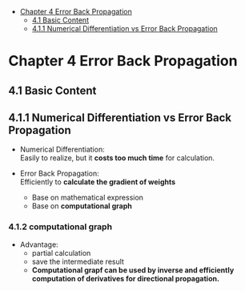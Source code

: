 

<!--
 * @Author       : Jingsheng Lyu
 * @Date         : 2020-07-04 08:41:54
 * @LastEditors  : Jingsheng Lyu
 * @LastEditTime : 2020-07-04 09:34:23
 * @FilePath     : /Deep_Learning/Chapter4/CH4_1/README.md
 * @Github       : https://github.com/jingshenglyu
 * @Web          : https://jingshenglyu.github.io/
 * @E-Mail       : jingshenglyu@gmail.com
--> 

<!-- TOC -->

- [Chapter 4 Error Back Propagation](#chapter-4-error-back-propagation)
    - [4.1 Basic Content](#41-basic-content)
    - [4.1.1 Numerical Differentiation vs Error Back Propagation](#411-numerical-differentiation-vs-error-back-propagation)

<!-- /TOC -->
# Chapter 4 Error Back Propagation

## 4.1 Basic Content

## 4.1.1 Numerical Differentiation vs Error Back Propagation
* Numerical Differentiation:    
    Easily to realize, but it **costs too much time** for calculation.
* Error Back Propagation:   
    Efficiently to **calculate the gradient of weights**

    * Base on mathematical expression
    * Base on **computational graph**

 ### 4.1.2 computational graph
* Advantage:  
    * partial calculation
    * save the intermediate result
    * **Computational grapf can be used by inverse and efficiently computation of derivatives for directional propagation.**

